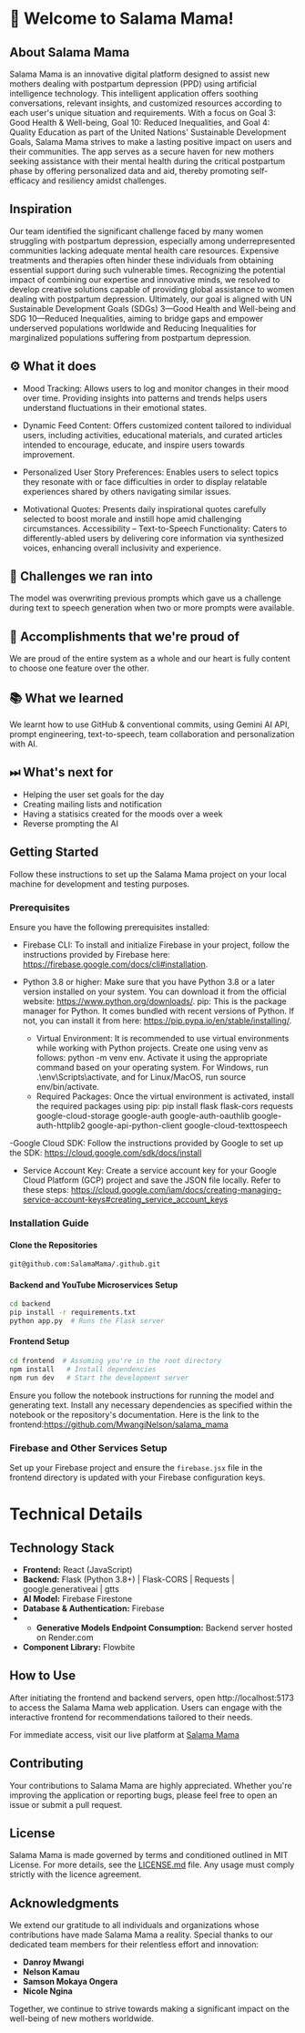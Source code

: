 # 👋 Welcome to Salama Mama!

## About Salama Mama
Salama Mama is an innovative digital platform designed to assist new mothers dealing with postpartum depression (PPD) using artificial intelligence technology. This intelligent application offers soothing conversations, relevant insights, and customized resources according to each user's unique situation and requirements. With a focus on Goal 3: Good Health & Well-being, Goal 10: Reduced Inequalities, and Goal 4: Quality Education as part of the United Nations' Sustainable Development Goals, Salama Mama strives to make a lasting positive impact on users and their communities. The app serves as a secure haven for new mothers seeking assistance with their mental health during the critical postpartum phase by offering personalized data and aid, thereby promoting self-efficacy and resiliency amidst challenges.

## Inspiration
Our team identified the significant challenge faced by many women struggling with postpartum depression, especially among underrepresented communities lacking adequate mental health care resources. Expensive treatments and therapies often hinder these individuals from obtaining essential support during such vulnerable times. Recognizing the potential impact of combining our expertise and innovative minds, we resolved to develop creative solutions capable of providing global assistance to women dealing with postpartum depression. Ultimately, our goal is aligned with UN Sustainable Development Goals (SDGs) 3—Good Health and Well-being and SDG 10—Reduced Inequalities, aiming to bridge gaps and empower underserved populations worldwide and Reducing Inequalities for marginalized populations suffering from postpartum depression.

## ⚙ What it does 
- Mood Tracking: Allows users to log and monitor changes in their mood over time. Providing insights into patterns and trends helps users understand fluctuations in their emotional states.

- Dynamic Feed Content: Offers customized content tailored to individual users, including activities, educational materials, and curated articles intended to encourage, educate, and inspire users towards improvement.
  
- Personalized User Story Preferences: Enables users to select topics they resonate with or face difficulties in order to display relatable experiences shared by others navigating similar issues.
  
- Motivational Quotes: Presents daily inspirational quotes carefully selected to boost morale and instill hope amid challenging circumstances.
Accessibility – Text-to-Speech Functionality: Caters to differently-abled users by delivering core information via synthesized voices, enhancing overall inclusivity and experience.

## 💪 Challenges we ran into 
The model was overwriting previous prompts which gave us a challenge during text to speech generation when two or more prompts were available.

## 📌 Accomplishments that we're proud of
We are proud of the entire system as a whole and our heart is fully content to choose one feature over the other.

## 📚 What we learned 
We learnt how to use GitHub & conventional commits, using Gemini AI API, prompt engineering, text-to-speech, team collaboration and personalization with AI.

## ⏭ What's next for 
- Helping the user set goals for the day
- Creating mailing lists and notification
- Having a statisics created for the moods over a week
- Reverse prompting the AI

## Getting Started

Follow these instructions to set up the Salama Mama project on your local machine for development and testing purposes.

### Prerequisites

Ensure you have the following prerequisites installed:
- Firebase CLI: To install and initialize Firebase in your project, follow the instructions provided by Firebase here: <https://firebase.google.com/docs/cli#installation>.
  
- Python 3.8 or higher: Make sure that you have Python 3.8 or a later version installed on your system. You can download it from the official website: <https://www.python.org/downloads/>.
pip: This is the package manager for Python. It comes bundled with recent versions of Python. If not, you can install it from here: <https://pip.pypa.io/en/stable/installing/>.

  - Virtual Environment: It is recommended to use virtual environments while working with Python projects. Create one using venv as follows: python -m venv env. Activate it using the appropriate command based on your operating system. For Windows, run .\env\Scripts\activate, and for Linux/MacOS, run source env/bin/activate.
  - Required Packages: Once the virtual environment is activated, install the required packages using pip: pip install flask flask-cors requests google-cloud-storage google-auth google-auth-oauthlib google-auth-httplib2 google-api-python-client google-cloud-texttospeech

-Google Cloud SDK: Follow the instructions provided by Google to set up the SDK: <https://cloud.google.com/sdk/docs/install>
  - Service Account Key: Create a service account key for your Google Cloud Platform (GCP) project and save the JSON file locally. Refer to these steps: <https://cloud.google.com/iam/docs/creating-managing-service-account-keys#creating_service_account_keys>

### Installation Guide

#### Clone the Repositories

```bash
git@github.com:SalamaMama/.github.git

```

#### Backend and YouTube Microservices Setup

```bash
cd backend
pip install -r requirements.txt
python app.py  # Runs the Flask server
```

#### Frontend Setup

```bash
cd frontend  # Assuming you're in the root directory
npm install   # Install dependencies
npm run dev   # Start the development server
```

Ensure you follow the notebook instructions for running the model and generating text. Install any necessary dependencies as specified within the notebook or the repository's documentation. Here is the link to the frontend:https://github.com/MwangiNelson/salama_mama

### Firebase and Other Services Setup

Set up your Firebase project and ensure the `firebase.jsx` file in the frontend directory is updated with your Firebase configuration keys.

# Technical Details
## Technology Stack

- **Frontend:** React (JavaScript)
- **Backend:** Flask (Python 3.8+) | Flask-CORS | Requests | google.generativeai | gtts
- **AI Model:** Firebase Firestone
- **Database & Authentication:** Firebase
- - **Generative Models Endpoint Consumption:** Backend server hosted on Render.com
- **Component Library:** Flowbite

## How to Use

After initiating the frontend and backend servers, open http://localhost:5173 to access the Salama Mama web application. Users can engage with the interactive frontend for recommendations tailored to their needs.

For immediate access, visit our live platform at [Salama Mama](https://salama-mama.vercel.app/)

## Contributing

Your contributions to Salama Mama are highly appreciated. Whether you're improving the application or reporting bugs, please feel free to open an issue or submit a pull request.

## License

Salama Mama is made governed by terms and conditioned outlined in MIT License. For more details, see the [LICENSE.md](LICENSE) file. Any usage must comply strictly with the licence agreement.

## Acknowledgments

We extend our gratitude to all individuals and organizations whose contributions have made Salama Mama a reality. Special thanks to our dedicated team members for their relentless effort and innovation:

- **Danroy Mwangi** 
- **Nelson Kamau** 
- **Samson Mokaya Ongera**
- **Nicole Ngina**

Together, we continue to strive towards making a significant impact on the well-being of new mothers worldwide.
